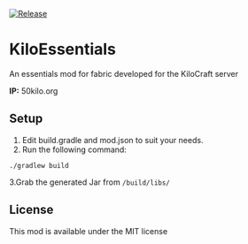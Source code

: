 [![Release](https://jitpack.io/v/KiloCraft/KiloEssentials.svg)](https://jitpack.io/#KiloCraft/KiloEssentials)

# KiloEssentials

An essentials mod for fabric developed for the KiloCraft server

**IP:** 50kilo.org

## Setup

1. Edit build.gradle and mod.json to suit your needs.
2. Run the following command:

```
./gradlew build
```

3.Grab the generated Jar from `/build/libs/`

## License

This mod is available under the MIT license

